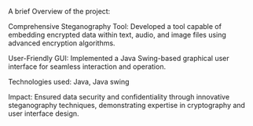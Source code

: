 A brief Overview of the project:

Comprehensive Steganography Tool: Developed a tool capable of embedding encrypted data within text, audio, and image files using advanced encryption algorithms.

User-Friendly GUI: Implemented a Java Swing-based graphical user interface for seamless interaction and operation.

Technologies used: Java, Java swing

Impact: Ensured data security and confidentiality through innovative steganography techniques, demonstrating expertise in cryptography and user interface design.
